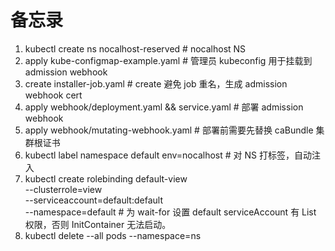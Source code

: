 # 备忘录
1. kubectl create ns nocalhost-reserved  # nocalhost NS
2. apply kube-configmap-example.yaml   # 管理员 kubeconfig 用于挂载到 admission webhook 
3. create installer-job.yaml # create 避免 job 重名，生成 admission webhook cert
4. apply webhook/deployment.yaml && service.yaml  # 部署 admission webhook
5. apply webhook/mutating-webhook.yaml  # 部署前需要先替换 caBundle 集群根证书
6. kubectl label namespace default env=nocalhost   # 对 NS 打标签，自动注入
7. kubectl create rolebinding default-view \
     --clusterrole=view \
     --serviceaccount=default:default \
     --namespace=default  # 为 wait-for 设置 default serviceAccount 有 List 权限，否则 InitContainer 无法启动。
8. kubectl delete --all pods --namespace=ns